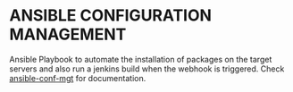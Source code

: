 # ANSIBLE CONFIGURATION MANAGEMENT
Ansible Playbook to automate the installation of packages on the target servers and also run a jenkins build when the webhook is triggered. Check [ansible-conf-mgt](https://github.com/brpo01/ansible-conf-11/blob/master/ansible-conf-mgt.md) for documentation.
